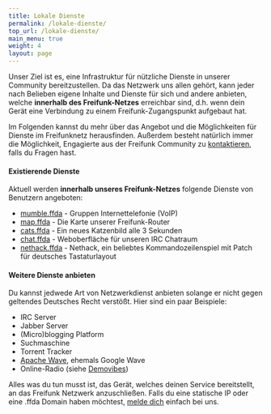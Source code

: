 ```yaml
---
title: Lokale Dienste
permalink: /lokale-dienste/
top_url: /lokale-dienste/
main_menu: true
weight: 4
layout: page
---
```




Unser Ziel ist es, eine Infrastruktur für nützliche Dienste in unserer Community bereitzustellen. Da das Netzwerk uns allen gehört, kann jeder nach Belieben eigene Inhalte und Dienste für sich und andere anbieten, welche **innerhalb des Freifunk-Netzes** erreichbar sind, d.h. wenn dein Gerät eine Verbindung zu einem Freifunk-Zugangspunkt aufgebaut hat.

Im Folgenden kannst du mehr über das Angebot und die Möglichkeiten für Dienste im Freifunknetz herausfinden. Außerdem besteht natürlich immer die Möglichkeit, Engagierte aus der Freifunk Community zu [kontaktieren](/kontakt), falls du Fragen hast.


#### Existierende Dienste

Aktuell werden **innerhalb unseres Freifunk-Netzes** folgende Dienste von Benutzern angeboten:

* [mumble.ffda](mumble://mumble.ffda) - Gruppen Internettelefonie (VoIP)
* [map.ffda](http://map.ffda) - Die Karte unserer Freifunk-Router
* [cats.ffda](http://cats.ffda) - Ein neues Katzenbild alle 3 Sekunden
* [chat.ffda](http://chat.ffda) - Weboberfläche für unseren IRC Chatraum
* [nethack.ffda](ssh://nethack@nethack.ffda) - Nethack, ein beliebtes Kommandozeilenspiel mit Patch für deutsches Tastaturlayout

#### Weitere Dienste anbieten

Du kannst jedwede Art von Netzwerkdienst anbieten solange er nicht gegen geltendes Deutsches Recht verstößt.
Hier sind ein paar Beispiele:

* IRC Server
* Jabber Server
* (Micro)blogging Platform
* Suchmaschine
* Torrent Tracker
* [Apache Wave](http://incubator.apache.org/wave/), ehemals Google Wave
* Online-Radio (siehe [Demovibes](https://github.com/arabek/demovibes))


Alles was du tun musst ist, das Gerät, welches deinen Service bereitstellt, an das Freifunk Netzwerk anzuschließen. Falls du eine statische IP oder eine .ffda Domain haben möchtest, [melde dich](/kontakt/) einfach bei uns.

